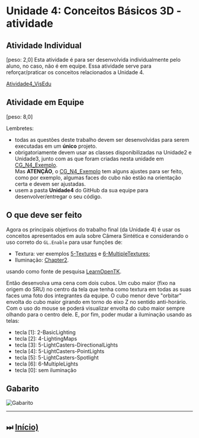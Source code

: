 # Unidade 4: Conceitos Básicos 3D - atividade  

## Atividade Individual

\[peso: 2,0] Esta atividade é para ser desenvolvida individualmente pelo aluno, no caso, não é em equipe. Essa atividade serve para reforçar/praticar os conceitos relacionados a Unidade 4.  

[Atividade4_VisEdu](Atividade4_VisEdu.md)  

## Atividade em Equipe

\[peso: 8,0]  

Lembretes:

- todas as questões deste trabalho devem ser desenvolvidas para serem executadas em um **único** projeto.  
- obrigatoriamente devem usar as classes disponibilizadas na Unidade2 e Unidade3, junto com as que foram criadas nesta unidade em [CG_N4_Exemplo](./CG_N4_Exemplo/).  
Mas **ATENÇÃO**, o [CG_N4_Exemplo](./CG_N4_Exemplo/) tem alguns ajustes para ser feito, como por exemplo, algumas faces do cubo não estão na orientação certa e devem ser ajustadas.  
- usem a pasta **Unidade4** do GitHub da sua equipe para desenvolver/entregar o seu código.  

## O que deve ser feito

Agora os principais objetivos do trabalho final (da Unidade 4) é usar os conceitos apresentados em aula sobre Câmera Sintética e considerando o uso correto do ```GL.Enable``` para usar funções de:

- Textura: ver exemplos [5-Textures](https://github.com/opentk/LearnOpenTK/tree/master/Chapter1/5-Textures) e [6-MultipleTextures](https://github.com/opentk/LearnOpenTK/tree/master/Chapter1/6-MultipleTextures);  
- Iluminação: [Chapter2](https://github.com/opentk/LearnOpenTK/tree/master/Chapter2).  

usando como fonte de pesquisa [LearnOpenTK](https://github.com/opentk/LearnOpenTK).  

Então desenvolva uma cena com dois cubos. Um cubo maior (fixo na origem do SRU) no centro da tela que tenha como textura em todas as suas faces uma foto dos integrantes da equipe. O cubo menor deve "orbitar" envolta do cubo maior girando em torno do eixo Z no sentido anti-horário. Com o uso do mouse se poderá visualizar envolta do cubo maior sempre olhando para o centro dele. E, por fim, poder mudar a iluminação usando as telas:

- tecla \[1]: 2-BasicLighting  
- tecla \[2]: 4-LightingMaps  
- tecla \[3]: 5-LightCasters-DirectionalLights  
- tecla \[4]: 5-LightCasters-PointLights  
- tecla \[5]: 5-LightCasters-Spotlight  
- tecla \[6]: 6-MultipleLights  
- tecla \[0]: sem iluminação

## Gabarito

![Gabarito](atividadeGabarito.png "Gabarito")  

----------

## ⏭ [Início)](../README.md "Início")  
